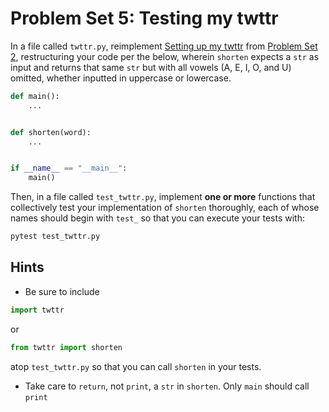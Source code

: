 # Problem Set 5: Testing my twttr

In a file called `twttr.py`, reimplement [Setting up my twttr](https://cs50.harvard.edu/python/2022/psets/2/twttr/) from [Problem Set 2](https://cs50.harvard.edu/python/2022/psets/2/), restructuring your code per the below, wherein `shorten` expects a `str` as input and returns that same `str` but with all vowels (A, E, I, O, and U) omitted, whether inputted in uppercase or lowercase.

```python
def main():
    ...


def shorten(word):
    ...


if __name__ == "__main__":
    main()
```

Then, in a file called `test_twttr.py`, implement **one or more** functions that collectively test your implementation of `shorten` thoroughly, each of whose names should begin with `test_` so that you can execute your tests with:

```bash
pytest test_twttr.py
```

## Hints

* Be sure to include

```python
import twttr
```

or

```python
from twttr import shorten
```

atop `test_twttr.py` so that you can call `shorten` in your tests.

* Take care to `return`, not `print`, a `str` in `shorten`. Only `main` should call `print`
